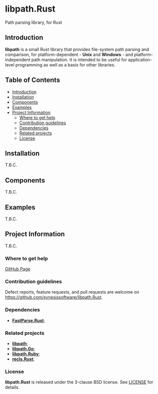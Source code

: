 # libpath.Rust <!-- omit in toc -->

Path parsing library, for Rust


## Introduction

**libpath** is a small Rust library that provides file-system path parsing and comparison, for platform-dependent - **Unix** and **Windows** - and platform-independent path manipulation. It is intended to be useful for application-level programming as well as a basis for other libraries.


## Table of Contents <!-- omit in toc -->

- [Introduction](#introduction)
- [Installation](#installation)
- [Components](#components)
- [Examples](#examples)
- [Project Information](#project-information)
  - [Where to get help](#where-to-get-help)
  - [Contribution guidelines](#contribution-guidelines)
  - [Dependencies](#dependencies)
  - [Related projects](#related-projects)
  - [License](#license)


## Installation

T.B.C.


## Components

T.B.C.


## Examples

T.B.C.


## Project Information

T.B.C.


### Where to get help

[GitHub Page](https://github.com/synesissoftware/libpath.Rust "GitHub Page")


### Contribution guidelines

Defect reports, feature requests, and pull requests are welcome on https://github.com/synesissoftware/libpath.Rust.


### Dependencies

* [**FastParse.Rust**](https://github.com/synesissoftware/FastParse.Rust);


### Related projects

* [**libpath**](https://github.com/synesissoftware/libpath);
* [**libpath.Go**](https://github.com/synesissoftware/libpath.Go);
* [**libpath.Ruby**](https://github.com/synesissoftware/libpath.Ruby);
* [**recls.Rust**](https://github.com/synesissoftware/recls.Rust);


### License

**libpath.Rust** is released under the 3-clause BSD license. See [LICENSE](./LICENSE) for details.


<!-- ########################### end of file ########################### -->

